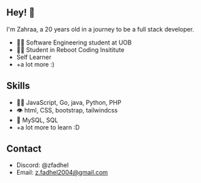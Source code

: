 ## Hey! 👋
I'm Zahraa, a 20 years old in a journey to be a full stack developer.

- 👨‍💻 Software Engineering student at UOB
- 👨‍💻 Student in Reboot Coding Insititute
- Self Learner
- +a lot more :)

## Skills
- 👨‍💻 JavaScript, Go, java, Python, PHP
- 👁️ html, CSS, bootstrap, tailwindcss
- 💽 MySQL, SQL
- +a lot more to learn :D

## Contact
- Discord: @zfadhel
- Email: [z.fadhel2004@gmail.com](mailto:z.fadhel2004@gmail.com)
